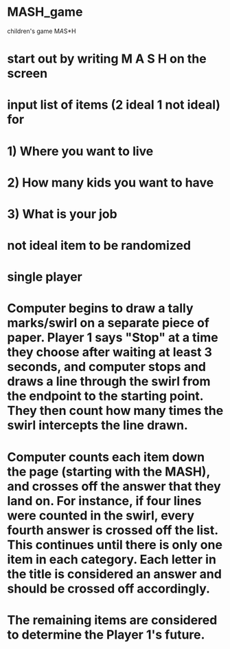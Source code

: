 # MASH_game

children's game M*A*S\*H

# start out by writing M A S H on the screen

# input list of items (2 ideal 1 not ideal) for

# 1) Where you want to live

# 2) How many kids you want to have

# 3) What is your job

# not ideal item to be randomized

# single player

# Computer begins to draw a tally marks/swirl on a separate piece of paper. Player 1 says "Stop" at a time they choose after waiting at least 3 seconds, and computer stops and draws a line through the swirl from the endpoint to the starting point. They then count how many times the swirl intercepts the line drawn.

# Computer counts each item down the page (starting with the MASH), and crosses off the answer that they land on. For instance, if four lines were counted in the swirl, every fourth answer is crossed off the list. This continues until there is only one item in each category. Each letter in the title is considered an answer and should be crossed off accordingly.

# The remaining items are considered to determine the Player 1's future.
